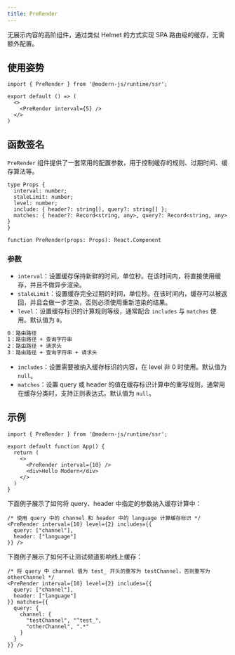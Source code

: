 ```yaml
---
title: PreRender
---
```


无展示内容的高阶组件，通过类似 Helmet 的方式实现 SPA 路由级的缓存，无需额外配置。

## 使用姿势

```tsx
import { PreRender } from '@modern-js/runtime/ssr';

export default () => (
  <>
    <PreRender interval={5} />
  </>
)
```

## 函数签名

`PreRender` 组件提供了一套常用的配置参数，用于控制缓存的规则、过期时间、缓存算法等。

```tsx
type Props {
  interval: number;
  staleLimit: number;
  level: number;
  include: { header?: string[], query?: string[] };
  matches: { header?: Record<string, any>, query?: Record<string, any> }
}

function PreRender(props: Props): React.Component
```

### 参数

- `interval`：设置缓存保持新鲜的时间，单位秒。在该时间内，将直接使用缓存，并且不做异步渲染。
- `staleLimit`：设置缓存完全过期的时间，单位秒。在该时间内，缓存可以被返回，并且会做一步渲染，否则必须使用重新渲染的结果。
- `level`：设置缓存标识的计算规则等级，通常配合 `includes` 与 `matches` 使用。默认值为 `0`。

```bash
0：路由路径
1：路由路径 + 查询字符串
2：路由路径 + 请求头
3：路由路径 + 查询字符串 + 请求头
```

- `includes`：设置需要被纳入缓存标识的内容，在 level 非 0 时使用。默认值为 `null`。
- `matches`：设置 query 或 header 的值在缓存标识计算中的重写规则，通常用在缓存分类时，支持正则表达式。默认值为 `null`。

## 示例

```tsx
import { PreRender } from '@modern-js/runtime/ssr';

export default function App() {
  return (
    <>
      <PreRender interval={10} />
      <div>Hello Modern</div>
    </>
  )
}
```

下面例子展示了如何将 query、header 中指定的参数纳入缓存计算中：

```tsx
/* 使用 query 中的 channel 和 header 中的 language 计算缓存标识 */
<PreRender interval={10} level={2} includes={{
  query: ["channel"],
  header: ["language"]
}} />
```

下面例子展示了如何不让测试频道影响线上缓存：

```tsx
/* 将 query 中 channel 值为 test_ 开头的重写为 testChannel，否则重写为 otherChannel */
<PreRender interval={10} level={2} includes={{
  query: ["channel"],
  header: ["language"]
}} matches={{
  query: {
    channel: {
      "testChannel", "^test_",
      "otherChannel", ".*"
    }
  }
}} />
```
